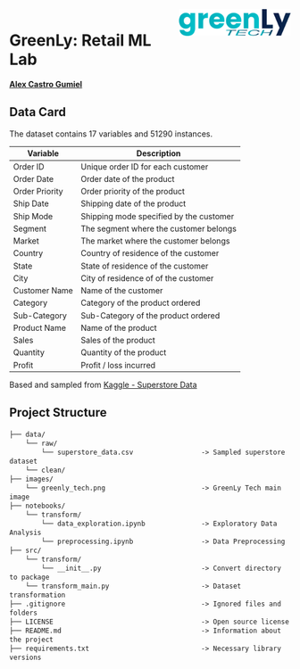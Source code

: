 <img align="right" src="images/greenly_tech.png" width="200px">

# GreenLy: Retail ML Lab

[**Alex Castro Gumiel**](https://www.linkedin.com/in/alex-castro-gumiel/)

<!-- [**Mireya Quinteros Hernandez**](https://www.linkedin.com/in/mireyaquinteros/) -->

## Data Card

The dataset contains 17 variables and 51290 instances.

|Variable|Description|
|--------|-----------|
|Order ID|Unique order ID for each customer|
|Order Date|Order date of the product|
|Order Priority|Order priority of the product|
|Ship Date|Shipping date of the product|
|Ship Mode|Shipping mode specified by the customer|
|Segment|The segment where the customer belongs|
|Market|The market where the customer belongs|
|Country|Country of residence of the customer|
|State|State of residence of the customer|
|City|City of residence of of the customer|
|Customer Name|Name of the customer|
|Category|Category of the product ordered|
|Sub-Category|Sub-Category of the product ordered|
|Product Name|Name of the product|
|Sales|Sales of the product|
|Quantity|Quantity of the product|
|Profit|Profit / loss incurred|

Based and sampled from [Kaggle - Superstore Data](https://www.kaggle.com/datasets/jr2ngb/superstore-data)

## Project Structure

    ├── data/
        └── raw/
            └── superstore_data.csv                 -> Sampled superstore dataset
        └── clean/
    ├── images/
        └── greenly_tech.png                        -> GreenLy Tech main image
    ├── notebooks/
        └── transform/
            └── data_exploration.ipynb              -> Exploratory Data Analysis
            └── preprocessing.ipynb                 -> Data Preprocessing
    ├── src/
        └── transform/
            └── __init__.py                         -> Convert directory to package
        └── transform_main.py                       -> Dataset transformation
    ├── .gitignore                                  -> Ignored files and folders
    ├── LICENSE                                     -> Open source license
    ├── README.md                                   -> Information about the project
    ├── requirements.txt                            -> Necessary library versions
